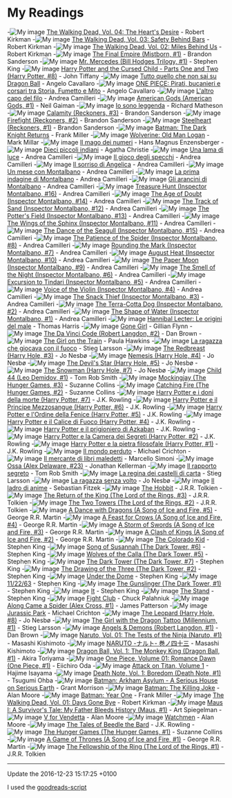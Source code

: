 # My Readings
-![My image](http://images.gr-assets.com/books/1460242153m/138397.jpg)	[The Walking Dead, Vol. 04: The Heart's Desire](http://www.goodreads.com/book/show/138397.The_Walking_Dead_Vol_04) - Robert Kirkman
-![My image](http://images.gr-assets.com/books/1345769167m/30069.jpg)	[The Walking Dead, Vol. 03: Safety Behind Bars](http://www.goodreads.com/book/show/30069.The_Walking_Dead_Vol_03) - Robert Kirkman
-![My image](http://images.gr-assets.com/books/1298563748m/138396.jpg)	[The Walking Dead, Vol. 02: Miles Behind Us](http://www.goodreads.com/book/show/138396.The_Walking_Dead_Vol_02) - Robert Kirkman
-![My image](http://images.gr-assets.com/books/1480717416m/68428.jpg)	[The Final Empire (Mistborn, #1)](http://www.goodreads.com/book/show/68428.The_Final_Empire) - Brandon Sanderson
-![My image](http://images.gr-assets.com/books/1468705326m/18775247.jpg)	[Mr. Mercedes (Bill Hodges Trilogy, #1)](http://www.goodreads.com/book/show/18775247-mr-mercedes) - Stephen King
-![My image](http://images.gr-assets.com/books/1470082995m/29056083.jpg)	[Harry Potter and the Cursed Child - Parts One and Two (Harry Potter, #8)](http://www.goodreads.com/book/show/29056083-harry-potter-and-the-cursed-child---parts-one-and-two) - John Tiffany
-![My image](http://s.gr-assets.com/assets/nophoto/book/111x148-bcc042a9c91a29c1d680899eff700a03.png)	[Tutto quello che non sai su Dragon Ball](http://www.goodreads.com/book/show/25965998-tutto-quello-che-non-sai-su-dragon-ball) - Angelo Cavallaro
-![My image](http://s.gr-assets.com/assets/nophoto/book/111x148-bcc042a9c91a29c1d680899eff700a03.png)	[ONE PIECE: Pirati, bucanieri e corsari tra Storia, Fumetto e Mito](http://www.goodreads.com/book/show/20636656-one-piece) - Angelo Cavallaro
-![My image](http://s.gr-assets.com/assets/nophoto/book/111x148-bcc042a9c91a29c1d680899eff700a03.png)	[L'altro capo del filo](http://www.goodreads.com/book/show/30231883-l-altro-capo-del-filo) - Andrea Camilleri
-![My image](http://images.gr-assets.com/books/1258417001m/4407.jpg)	[American Gods (American Gods, #1)](http://www.goodreads.com/book/show/4407.American_Gods) - Neil Gaiman
-![My image](http://images.gr-assets.com/books/1445011909m/9756205.jpg)	[Io sono leggenda](http://www.goodreads.com/book/show/9756205-io-sono-leggenda) - Richard Matheson
-![My image](http://images.gr-assets.com/books/1437098338m/15704486.jpg)	[Calamity (Reckoners, #3)](http://www.goodreads.com/book/show/15704486-calamity) - Brandon Sanderson
-![My image](http://images.gr-assets.com/books/1413220816m/15704459.jpg)	[Firefight (Reckoners, #2)](http://www.goodreads.com/book/show/15704459-firefight) - Brandon Sanderson
-![My image](http://images.gr-assets.com/books/1357576738m/17182126.jpg)	[Steelheart (Reckoners, #1)](http://www.goodreads.com/book/show/17182126-steelheart) - Brandon Sanderson
-![My image](http://images.gr-assets.com/books/1327892039m/59960.jpg)	[Batman: The Dark Knight Returns](http://www.goodreads.com/book/show/59960.Batman) - Frank Miller
-![My image](http://s.gr-assets.com/assets/nophoto/book/111x148-bcc042a9c91a29c1d680899eff700a03.png)	[Wolverine: Old Man Logan](http://www.goodreads.com/book/show/6238080-wolverine) - Mark Millar
-![My image](http://images.gr-assets.com/books/1391982900m/7227767.jpg)	[Il mago dei numeri](http://www.goodreads.com/book/show/7227767-il-mago-dei-numeri) - Hans Magnus Enzensberger
-![My image](http://images.gr-assets.com/books/1425222404m/25047577.jpg)	[Dieci piccoli indiani](http://www.goodreads.com/book/show/25047577-dieci-piccoli-indiani) - Agatha Christie
-![My image](http://images.gr-assets.com/books/1338590267m/14749757.jpg)	[Una lama di luce](http://www.goodreads.com/book/show/14749757-una-lama-di-luce) - Andrea Camilleri
-![My image](http://images.gr-assets.com/books/1328477585m/11730798.jpg)	[Il gioco degli specchi](http://www.goodreads.com/book/show/11730798-il-gioco-degli-specchi) - Andrea Camilleri
-![My image](http://images.gr-assets.com/books/1328476628m/9678861.jpg)	[Il sorriso di Angelica](http://www.goodreads.com/book/show/9678861-il-sorriso-di-angelica) - Andrea Camilleri
-![My image](http://images.gr-assets.com/books/1343076294m/2883135.jpg)	[Un mese con Montalbano](http://www.goodreads.com/book/show/2883135-un-mese-con-montalbano) - Andrea Camilleri
-![My image](http://images.gr-assets.com/books/1332304764m/2789409.jpg)	[La prima indagine di Montalbano](http://www.goodreads.com/book/show/2789409-la-prima-indagine-di-montalbano) - Andrea Camilleri
-![My image](http://images.gr-assets.com/books/1291041787m/69344.jpg)	[Gli arancini di Montalbano](http://www.goodreads.com/book/show/69344.Gli_arancini_di_Montalbano) - Andrea Camilleri
-![My image](http://s.gr-assets.com/assets/nophoto/book/111x148-bcc042a9c91a29c1d680899eff700a03.png)	[Treasure Hunt (Inspector Montalbano, #16)](http://www.goodreads.com/book/show/17707503-treasure-hunt) - Andrea Camilleri
-![My image](http://images.gr-assets.com/books/1339554625m/13065250.jpg)	[The Age of Doubt (Inspector Montalbano, #14)](http://www.goodreads.com/book/show/13065250-the-age-of-doubt) - Andrea Camilleri
-![My image](http://s.gr-assets.com/assets/nophoto/book/111x148-bcc042a9c91a29c1d680899eff700a03.png)	[The Track of Sand (Inspector Montalbano, #12)](http://www.goodreads.com/book/show/7871833-the-track-of-sand) - Andrea Camilleri
-![My image](http://s.gr-assets.com/assets/nophoto/book/111x148-bcc042a9c91a29c1d680899eff700a03.png)	[The Potter's Field (Inspector Montalbano, #13)](http://www.goodreads.com/book/show/11065263-the-potter-s-field) - Andrea Camilleri
-![My image](http://s.gr-assets.com/assets/nophoto/book/111x148-bcc042a9c91a29c1d680899eff700a03.png)	[The Wings of the Sphinx (Inspector Montalbano, #11)](http://www.goodreads.com/book/show/6993705-the-wings-of-the-sphinx) - Andrea Camilleri
-![My image](http://images.gr-assets.com/books/1344712180m/15808360.jpg)	[The Dance of the Seagull (Inspector Montalbano, #15)](http://www.goodreads.com/book/show/15808360-the-dance-of-the-seagull) - Andrea Camilleri
-![My image](http://s.gr-assets.com/assets/nophoto/book/111x148-bcc042a9c91a29c1d680899eff700a03.png)	[The Patience of the Spider (Inspector Montalbano, #8)](http://www.goodreads.com/book/show/163165.The_Patience_of_the_Spider) - Andrea Camilleri
-![My image](http://s.gr-assets.com/assets/nophoto/book/111x148-bcc042a9c91a29c1d680899eff700a03.png)	[Rounding the Mark (Inspector Montalbano, #7)](http://www.goodreads.com/book/show/30966.Rounding_the_Mark) - Andrea Camilleri
-![My image](http://s.gr-assets.com/assets/nophoto/book/111x148-bcc042a9c91a29c1d680899eff700a03.png)	[August Heat (Inspector Montalbano, #10)](http://www.goodreads.com/book/show/3076614-august-heat) - Andrea Camilleri
-![My image](http://s.gr-assets.com/assets/nophoto/book/111x148-bcc042a9c91a29c1d680899eff700a03.png)	[The Paper Moon (Inspector Montalbano, #9)](http://www.goodreads.com/book/show/1757251.The_Paper_Moon) - Andrea Camilleri
-![My image](http://s.gr-assets.com/assets/nophoto/book/111x148-bcc042a9c91a29c1d680899eff700a03.png)	[The Smell of the Night (Inspector Montalbano, #6)](http://www.goodreads.com/book/show/163175.The_Smell_of_the_Night) - Andrea Camilleri
-![My image](http://s.gr-assets.com/assets/nophoto/book/111x148-bcc042a9c91a29c1d680899eff700a03.png)	[Excursion to Tindari (Inspector Montalbano, #5)](http://www.goodreads.com/book/show/30968.Excursion_to_Tindari) - Andrea Camilleri
-![My image](http://s.gr-assets.com/assets/nophoto/book/111x148-bcc042a9c91a29c1d680899eff700a03.png)	[Voice of the Violin (Inspector Montalbano, #4)](http://www.goodreads.com/book/show/30969.Voice_of_the_Violin) - Andrea Camilleri
-![My image](http://s.gr-assets.com/assets/nophoto/book/111x148-bcc042a9c91a29c1d680899eff700a03.png)	[The Snack Thief (Inspector Montalbano, #3)](http://www.goodreads.com/book/show/69366.The_Snack_Thief) - Andrea Camilleri
-![My image](http://s.gr-assets.com/assets/nophoto/book/111x148-bcc042a9c91a29c1d680899eff700a03.png)	[The Terra-Cotta Dog (Inspector Montalbano, #2)](http://www.goodreads.com/book/show/69343.The_Terra_Cotta_Dog) - Andrea Camilleri
-![My image](http://s.gr-assets.com/assets/nophoto/book/111x148-bcc042a9c91a29c1d680899eff700a03.png)	[The Shape of Water (Inspector Montalbano, #1)](http://www.goodreads.com/book/show/163166.The_Shape_of_Water) - Andrea Camilleri
-![My image](http://s.gr-assets.com/assets/nophoto/book/111x148-bcc042a9c91a29c1d680899eff700a03.png)	[Hannibal Lecter: Le origini del male](http://www.goodreads.com/book/show/10396497-hannibal-lecter) - Thomas Harris
-![My image](http://images.gr-assets.com/books/1397056917m/19288043.jpg)	[Gone Girl](http://www.goodreads.com/book/show/19288043-gone-girl) - Gillian Flynn
-![My image](http://images.gr-assets.com/books/1303252999m/968.jpg)	[The Da Vinci Code (Robert Langdon, #2)](http://www.goodreads.com/book/show/968.The_Da_Vinci_Code) - Dan Brown
-![My image](http://images.gr-assets.com/books/1469460259m/22557272.jpg)	[The Girl on the Train](http://www.goodreads.com/book/show/22557272-the-girl-on-the-train) - Paula Hawkins
-![My image](http://images.gr-assets.com/books/1376841063m/6563501.jpg)	[La ragazza che giocava con il fuoco](http://www.goodreads.com/book/show/6563501-la-ragazza-che-giocava-con-il-fuoco) - Stieg Larsson
-![My image](http://images.gr-assets.com/books/1320540474m/465226.jpg)	[The Redbreast (Harry Hole, #3)](http://www.goodreads.com/book/show/465226.The_Redbreast) - Jo Nesbø
-![My image](http://images.gr-assets.com/books/1327312660m/3522419.jpg)	[Nemesis (Harry Hole, #4)](http://www.goodreads.com/book/show/3522419-nemesis) - Jo Nesbø
-![My image](http://images.gr-assets.com/books/1328611163m/498389.jpg)	[The Devil's Star (Harry Hole, #5)](http://www.goodreads.com/book/show/498389.The_Devil_s_Star) - Jo Nesbø
-![My image](http://images.gr-assets.com/books/1355881478m/9572203.jpg)	[The Snowman (Harry Hole, #7)](http://www.goodreads.com/book/show/9572203-the-snowman) - Jo Nesbø
-![My image](http://images.gr-assets.com/books/1326549060m/2161733.jpg)	[Child 44 (Leo Demidov, #1)](http://www.goodreads.com/book/show/2161733.Child_44) - Tom Rob Smith
-![My image](http://images.gr-assets.com/books/1358275419m/7260188.jpg)	[Mockingjay (The Hunger Games, #3)](http://www.goodreads.com/book/show/7260188-mockingjay) - Suzanne Collins
-![My image](http://images.gr-assets.com/books/1358273780m/6148028.jpg)	[Catching Fire (The Hunger Games, #2)](http://www.goodreads.com/book/show/6148028-catching-fire) - Suzanne Collins
-![My image](http://images.gr-assets.com/books/1390908960m/3304459.jpg)	[Harry Potter e i doni della morte (Harry Potter, #7)](http://www.goodreads.com/book/show/3304459-harry-potter-e-i-doni-della-morte) - J.K. Rowling
-![My image](http://images.gr-assets.com/books/1328395908m/3399930.jpg)	[Harry Potter e il Principe Mezzosangue (Harry Potter, #6)](http://www.goodreads.com/book/show/3399930-harry-potter-e-il-principe-mezzosangue) - J.K. Rowling
-![My image](http://images.gr-assets.com/books/1328395319m/3399931.jpg)	[Harry Potter e l'Ordine della Fenice (Harry Potter, #5)](http://www.goodreads.com/book/show/3399931-harry-potter-e-l-ordine-della-fenice) - J.K. Rowling
-![My image](http://images.gr-assets.com/books/1328393319m/43508.jpg)	[Harry Potter e il Calice di Fuoco (Harry Potter, #4)](http://www.goodreads.com/book/show/43508.Harry_Potter_e_il_Calice_di_Fuoco) - J.K. Rowling
-![My image](http://images.gr-assets.com/books/1280688440m/3310255.jpg)	[Harry Potter e il prigioniero di Azkaban](http://www.goodreads.com/book/show/3310255-harry-potter-e-il-prigioniero-di-azkaban) - J.K. Rowling
-![My image](http://images.gr-assets.com/books/1328393659m/1410666.jpg)	[Harry Potter e la Camera dei Segreti (Harry Potter, #2)](http://www.goodreads.com/book/show/1410666.Harry_Potter_e_la_Camera_dei_Segreti) - J.K. Rowling
-![My image](http://images.gr-assets.com/books/1440166270m/1482132.jpg)	[Harry Potter e la pietra filosofale (Harry Potter, #1)](http://www.goodreads.com/book/show/1482132.Harry_Potter_e_la_pietra_filosofale) - J.K. Rowling
-![My image](http://images.gr-assets.com/books/1349820180m/16077681.jpg)	[Il mondo perduto](http://www.goodreads.com/book/show/16077681-il-mondo-perduto) - Michael Crichton
-![My image](http://images.gr-assets.com/books/1327354497m/12704136.jpg)	[Il mercante di libri maledetti](http://www.goodreads.com/book/show/12704136-il-mercante-di-libri-maledetti) - Marcello Simoni
-![My image](http://images.gr-assets.com/books/1420552019m/24322521.jpg)	[Ossa (Alex Delaware, #23)](http://www.goodreads.com/book/show/24322521-ossa) - Jonathan Kellerman
-![My image](http://images.gr-assets.com/books/1414184085m/23444306.jpg)	[Il rapporto segreto](http://www.goodreads.com/book/show/23444306-il-rapporto-segreto) - Tom Rob Smith
-![My image](http://images.gr-assets.com/books/1344775735m/6073601.jpg)	[La regina dei castelli di carta](http://www.goodreads.com/book/show/6073601-la-regina-dei-castelli-di-carta) - Stieg Larsson
-![My image](http://images.gr-assets.com/books/1356387000m/8314175.jpg)	[La ragazza senza volto](http://www.goodreads.com/book/show/8314175-la-ragazza-senza-volto) - Jo Nesbø
-![My image](http://images.gr-assets.com/books/1294233599m/9696010.jpg)	[Il ladro di anime](http://www.goodreads.com/book/show/9696010-il-ladro-di-anime) - Sebastian Fitzek
-![My image](http://images.gr-assets.com/books/1372847500m/5907.jpg)	[The Hobbit](http://www.goodreads.com/book/show/5907.The_Hobbit) - J.R.R. Tolkien
-![My image](http://images.gr-assets.com/books/1389977161m/18512.jpg)	[The Return of the King (The Lord of the Rings, #3)](http://www.goodreads.com/book/show/18512.The_Return_of_the_King) - J.R.R. Tolkien
-![My image](http://images.gr-assets.com/books/1298415523m/15241.jpg)	[The Two Towers (The Lord of the Rings, #2)](http://www.goodreads.com/book/show/15241.The_Two_Towers) - J.R.R. Tolkien
-![My image](http://images.gr-assets.com/books/1327885335m/10664113.jpg)	[A Dance with Dragons (A Song of Ice and Fire, #5)](http://www.goodreads.com/book/show/10664113-a-dance-with-dragons) - George R.R. Martin
-![My image](http://images.gr-assets.com/books/1429538615m/13497.jpg)	[A Feast for Crows (A Song of Ice and Fire, #4)](http://www.goodreads.com/book/show/13497.A_Feast_for_Crows) - George R.R. Martin
-![My image](http://images.gr-assets.com/books/1471637043m/62291.jpg)	[A Storm of Swords (A Song of Ice and Fire, #3)](http://www.goodreads.com/book/show/62291.A_Storm_of_Swords) - George R.R. Martin
-![My image](http://images.gr-assets.com/books/1358254974m/10572.jpg)	[A Clash of Kings  (A Song of Ice and Fire, #2)](http://www.goodreads.com/book/show/10572.A_Clash_of_Kings) - George R.R. Martin
-![My image](http://images.gr-assets.com/books/1422099676m/10574.jpg)	[The Colorado Kid](http://www.goodreads.com/book/show/10574.The_Colorado_Kid) - Stephen King
-![My image](http://images.gr-assets.com/books/1372296326m/5093.jpg)	[Song of Susannah (The Dark Tower, #6)](http://www.goodreads.com/book/show/5093.Song_of_Susannah) - Stephen King
-![My image](http://images.gr-assets.com/books/1419360231m/4978.jpg)	[Wolves of the Calla (The Dark Tower, #5)](http://www.goodreads.com/book/show/4978.Wolves_of_the_Calla) - Stephen King
-![My image](http://images.gr-assets.com/books/1372296329m/5091.jpg)	[The Dark Tower (The Dark Tower, #7)](http://www.goodreads.com/book/show/5091.The_Dark_Tower) - Stephen King
-![My image](http://images.gr-assets.com/books/1370918050m/5094.jpg)	[The Drawing of the Three (The Dark Tower, #2)](http://www.goodreads.com/book/show/5094.The_Drawing_of_the_Three) - Stephen King
-![My image](http://images.gr-assets.com/books/1268982908m/6320534.jpg)	[Under the Dome](http://www.goodreads.com/book/show/6320534-under-the-dome) - Stephen King
-![My image](http://images.gr-assets.com/books/1327876792m/10644930.jpg)	[11/22/63](http://www.goodreads.com/book/show/10644930-11-22-63) - Stephen King
-![My image](http://images.gr-assets.com/books/1375776480m/43615.jpg)	[The Gunslinger (The Dark Tower, #1)](http://www.goodreads.com/book/show/43615.The_Gunslinger) - Stephen King
-![My image](http://images.gr-assets.com/books/1334416842m/830502.jpg)	[It](http://www.goodreads.com/book/show/830502.It) - Stephen King
-![My image](http://images.gr-assets.com/books/1213131305m/149267.jpg)	[The Stand](http://www.goodreads.com/book/show/149267.The_Stand) - Stephen King
-![My image](http://images.gr-assets.com/books/1357128997m/5759.jpg)	[Fight Club](http://www.goodreads.com/book/show/5759.Fight_Club) - Chuck Palahniuk
-![My image](http://s.gr-assets.com/assets/nophoto/book/111x148-bcc042a9c91a29c1d680899eff700a03.png)	[Along Came a Spider (Alex Cross, #1)](http://www.goodreads.com/book/show/13145.Along_Came_a_Spider) - James Patterson
-![My image](http://images.gr-assets.com/books/1344371661m/6424171.jpg)	[Jurassic Park](http://www.goodreads.com/book/show/6424171-jurassic-park) - Michael Crichton
-![My image](http://images.gr-assets.com/books/1413045306m/23355220.jpg)	[The Leopard (Harry Hole, #8)](http://www.goodreads.com/book/show/23355220-the-leopard) - Jo Nesbø
-![My image](http://images.gr-assets.com/books/1327868566m/2429135.jpg)	[The Girl with the Dragon Tattoo (Millennium, #1)](http://www.goodreads.com/book/show/2429135.The_Girl_with_the_Dragon_Tattoo) - Stieg Larsson
-![My image](http://images.gr-assets.com/books/1303390735m/960.jpg)	[Angels & Demons  (Robert Langdon, #1)](http://www.goodreads.com/book/show/960.Angels_Demons) - Dan Brown
-![My image](http://images.gr-assets.com/books/1435524806m/204042.jpg)	[Naruto, Vol. 01: The Tests of the Ninja (Naruto, #1)](http://www.goodreads.com/book/show/204042.Naruto_Vol_01) - Masashi Kishimoto
-![My image](http://s.gr-assets.com/assets/nophoto/book/111x148-bcc042a9c91a29c1d680899eff700a03.png)	[NARUTO -ナルト- 巻ノ四十三](http://www.goodreads.com/book/show/4634266-naruto----) - Masashi Kishimoto
-![My image](http://images.gr-assets.com/books/1442541694m/969275.jpg)	[Dragon Ball, Vol. 1: The Monkey King (Dragon Ball, #1)](http://www.goodreads.com/book/show/969275.Dragon_Ball_Vol_1) - Akira Toriyama
-![My image](http://images.gr-assets.com/books/1318523719m/1237398.jpg)	[One Piece, Volume 01: Romance Dawn (One Piece, #1)](http://www.goodreads.com/book/show/1237398.One_Piece_Volume_01) - Eiichiro Oda
-![My image](http://images.gr-assets.com/books/1432712438m/13154150.jpg)	[Attack on Titan, Volume 1](http://www.goodreads.com/book/show/13154150-attack-on-titan-volume-1) - Hajime Isayama
-![My image](http://images.gr-assets.com/books/1419952134m/13615.jpg)	[Death Note, Vol. 1: Boredom (Death Note, #1)](http://www.goodreads.com/book/show/13615.Death_Note_Vol_1) - Tsugumi Ohba
-![My image](http://s.gr-assets.com/assets/nophoto/book/111x148-bcc042a9c91a29c1d680899eff700a03.png)	[Batman: Arkham Asylum - A Serious House on Serious Earth](http://www.goodreads.com/book/show/22374.Batman) - Grant Morrison
-![My image](http://images.gr-assets.com/books/1346331835m/96358.jpg)	[Batman: The Killing Joke](http://www.goodreads.com/book/show/96358.Batman) - Alan Moore
-![My image](http://images.gr-assets.com/books/1327940389m/59980.jpg)	[Batman: Year One](http://www.goodreads.com/book/show/59980.Batman) - Frank Miller
-![My image](http://images.gr-assets.com/books/1389233242m/138398.jpg)	[The Walking Dead, Vol. 01: Days Gone Bye](http://www.goodreads.com/book/show/138398.The_Walking_Dead_Vol_01) - Robert Kirkman
-![My image](http://images.gr-assets.com/books/1327884972m/15196.jpg)	[Maus I: A Survivor's Tale: My Father Bleeds History (Maus, #1)](http://www.goodreads.com/book/show/15196.Maus_I) - Art Spiegelman
-![My image](http://images.gr-assets.com/books/1343668985m/5805.jpg)	[V for Vendetta](http://www.goodreads.com/book/show/5805.V_for_Vendetta) - Alan Moore
-![My image](http://images.gr-assets.com/books/1442239711m/472331.jpg)	[Watchmen](http://www.goodreads.com/book/show/472331.Watchmen) - Alan Moore
-![My image](http://images.gr-assets.com/books/1373467575m/3950967.jpg)	[The Tales of Beedle the Bard](http://www.goodreads.com/book/show/3950967-the-tales-of-beedle-the-bard) - J.K. Rowling
-![My image](http://images.gr-assets.com/books/1447303603m/2767052.jpg)	[The Hunger Games (The Hunger Games, #1)](http://www.goodreads.com/book/show/2767052-the-hunger-games) - Suzanne Collins
-![My image](http://images.gr-assets.com/books/1436732693m/13496.jpg)	[A Game of Thrones (A Song of Ice and Fire, #1)](http://www.goodreads.com/book/show/13496.A_Game_of_Thrones) - George R.R. Martin
-![My image](http://images.gr-assets.com/books/1298411339m/34.jpg)	[The Fellowship of the Ring (The Lord of the Rings, #1)](http://www.goodreads.com/book/show/34.The_Fellowship_of_the_Ring) - J.R.R. Tolkien

___
Update the 2016-12-23 15:17:25 +0100

I used the [goodreads-script](https://github.com/PierluigiGreto/goodreads-script)
